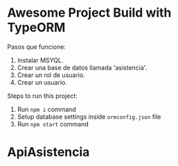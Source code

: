 # Awesome Project Build with TypeORM

Pasos que funcione:
1. Instalar MSYQL.
2. Crear una base de datos llamada 'asistencia'.
3. Crear un rol de usuario.
4. Crear un usuario.

Steps to run this project:

1. Run `npm i` command
2. Setup database settings inside `ormconfig.json` file
3. Run `npm start` command
# ApiAsistencia


